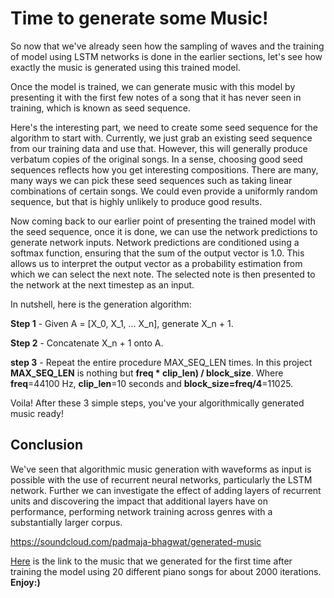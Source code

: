 # Time to generate some Music!

So now that we've already seen how the sampling of waves and the training of model using LSTM networks is done in the earlier sections, let's see how exactly the music is generated using this trained model.

Once the model is trained, we can generate music with this model by presenting it with the first few notes of a song that it has never seen in training, which is known as seed sequence.

Here's the interesting part, we need to create some seed sequence for the algorithm to start with. Currently, we just grab an existing seed sequence from our training data and use that. However, this will generally produce verbatum copies of the original songs. In a sense, choosing good seed sequences reflects how you get interesting compositions. There are many, many ways we can pick these seed sequences such as taking linear combinations of certain songs. We could even provide a uniformly random sequence, but that is highly unlikely to produce good results.

Now coming back to our earlier point of presenting the trained model with the seed sequence, once it is done, we can use the network predictions to generate network inputs. Network predictions are conditioned using a softmax function, ensuring that the sum of the output vector is 1.0. This allows us to interpret the output vector as a probability estimation from which we can select the next note. The selected note is then presented to the network at the next timestep as an input. 

In nutshell, here is the generation algorithm:

**Step 1** - Given A = [X\_0, X\_1, ... X\_n], generate X\_n + 1.

**Step 2** - Concatenate X\_n + 1 onto A.

**step 3** - Repeat the entire procedure MAX\_SEQ\_LEN times.
In this project **MAX\_SEQ\_LEN** is nothing but **freq \* clip\_len) / block\_size**.
Where **freq**=44100 Hz, **clip\_len**=10 seconds and **block\_size=freq/4**=11025.

Voila! After these 3 simple steps, you've your algorithmically generated music ready! 

## Conclusion

We've seen that algorithmic music generation with waveforms as input is possible with the use of recurrent neural networks, particularly the LSTM network. Further we can investigate the effect of adding layers of recurrent units and discovering the impact that additional layers have on performance, performing network training across genres with a substantially larger corpus.  

https://soundcloud.com/padmaja-bhagwat/generated-music

[Here](https://soundcloud.com/padmaja-bhagwat/generated-music) is the link to the music that we generated for the first time after training the model using 20 different piano songs for about 2000 iterations. **Enjoy:)**
